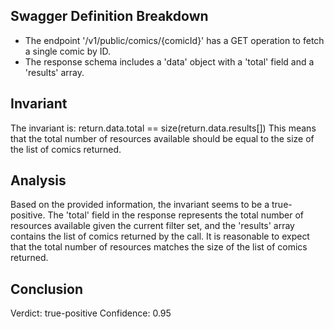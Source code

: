 ## Swagger Definition Breakdown
- The endpoint '/v1/public/comics/{comicId}' has a GET operation to fetch a single comic by ID.
- The response schema includes a 'data' object with a 'total' field and a 'results' array.

## Invariant
The invariant is: return.data.total == size(return.data.results[])
This means that the total number of resources available should be equal to the size of the list of comics returned.

## Analysis
Based on the provided information, the invariant seems to be a true-positive. The 'total' field in the response represents the total number of resources available given the current filter set, and the 'results' array contains the list of comics returned by the call. It is reasonable to expect that the total number of resources matches the size of the list of comics returned.

## Conclusion
Verdict: true-positive
Confidence: 0.95
